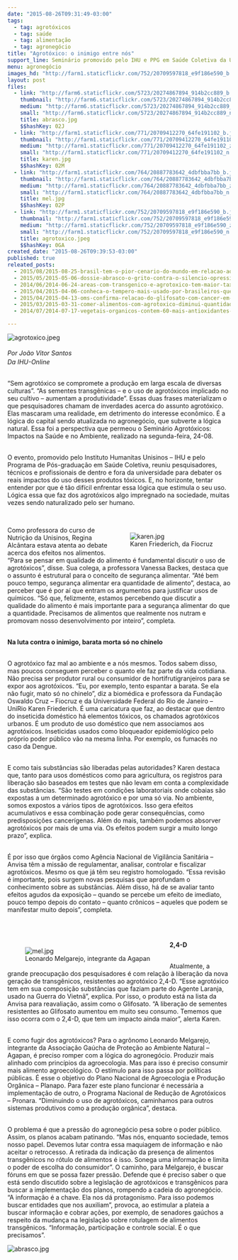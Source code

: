 ```yaml
---
date: "2015-08-26T09:31:49-03:00"
tags:
  - tag: agrotóxicos
  - tag: saúde
  - tag: alimentação
  - tag: agronegócio
title: "Agrotóxico: o inimigo entre nós"
support_line: Seminário promovido pelo IHU e PPG em Saúde Coletiva da Unisinos evidenciou o impacto do uso de agrotóxicos no ambiente e toda a lógica que sustenta o sistema apoiado no agronegócio.
menu: agronegócio
images_hd: "http://farm1.staticflickr.com/752/20709597818_e9f186e590_b.jpg"
layout: post
files:
  - link: "http://farm6.staticflickr.com/5723/20274867894_914b2cc889_b.jpg"
    thumbnail: "http://farm6.staticflickr.com/5723/20274867894_914b2cc889_t.jpg"
    medium: "http://farm6.staticflickr.com/5723/20274867894_914b2cc889_z.jpg"
    small: "http://farm6.staticflickr.com/5723/20274867894_914b2cc889_n.jpg"
    title: abrasco.jpg
    $$hashKey: 02J
  - link: "http://farm1.staticflickr.com/771/20709412270_64fe191102_b.jpg"
    thumbnail: "http://farm1.staticflickr.com/771/20709412270_64fe191102_t.jpg"
    medium: "http://farm1.staticflickr.com/771/20709412270_64fe191102_z.jpg"
    small: "http://farm1.staticflickr.com/771/20709412270_64fe191102_n.jpg"
    title: karen.jpg
    $$hashKey: 02M
  - link: "http://farm1.staticflickr.com/764/20887783642_4dbfbba7bb_b.jpg"
    thumbnail: "http://farm1.staticflickr.com/764/20887783642_4dbfbba7bb_t.jpg"
    medium: "http://farm1.staticflickr.com/764/20887783642_4dbfbba7bb_z.jpg"
    small: "http://farm1.staticflickr.com/764/20887783642_4dbfbba7bb_n.jpg"
    title: mel.jpg
    $$hashKey: 02P
  - link: "http://farm1.staticflickr.com/752/20709597818_e9f186e590_b.jpg"
    thumbnail: "http://farm1.staticflickr.com/752/20709597818_e9f186e590_t.jpg"
    medium: "http://farm1.staticflickr.com/752/20709597818_e9f186e590_z.jpg"
    small: "http://farm1.staticflickr.com/752/20709597818_e9f186e590_n.jpg"
    title: agrotoxico.jpeg
    $$hashKey: 0GA
created_date: "2015-08-26T09:39:53-03:00"
published: true
releated_posts:
  - 2015/08/2015-08-25-brasil-tem-o-pior-cenario-do-mundo-em-relacao-aos-agrotoxicos-adverte-especialista.md
  - 2015/05/2015-05-06-dossie-abrasco-o-grito-contra-o-silencio-opressivo-do-agronegocio.md
  - 2014/06/2014-06-24-areas-com-transgenico-e-agrotoxico-tem-maior-taxa-de-cancer-aponta-relatorio.md
  - 2015/04/2015-04-06-conheca-o-tempero-mais-usado-por-brasileiros-que-pode-matar-a-sua-familia.md
  - 2015/04/2015-04-13-oms-confirma-relacao-do-glifosato-com-cancer-em-humanos-e-animais.md
  - 2015/03/2015-03-31-comer-alimentos-com-agrotoxico-diminui-quantidade-de-esperma-diz-estudo.md
  - 2014/07/2014-07-17-vegetais-organicos-contem-60-mais-antioxidantes-do-que-com-agrotoxicos.md

---
```

<p><img alt="agrotoxico.jpeg" src="http://farm1.staticflickr.com/752/20709597818_e9f186e590_b.jpg" /><br />
<br />
<em><span style="line-height: 20.7999992370605px;">Por Jo&atilde;o Vitor Santos&nbsp;</span><br />
Da IHU-Online</em></p>

<p><br />
&ldquo;Sem agrot&oacute;xico se compromete a produ&ccedil;&atilde;o em larga escala de diversas culturas&rdquo;. &ldquo;As sementes transg&ecirc;nicas &ndash; e o uso de agrot&oacute;xicos implicado no seu cultivo &ndash; aumentam a produtividade&rdquo;. Essas duas frases materializam o que pesquisadores chamam de inverdades acerca do assunto agrot&oacute;xico. Elas mascaram uma realidade, em detrimento do interesse econ&ocirc;mico. &Eacute; a l&oacute;gica do capital sendo atualizada no agroneg&oacute;cio, que subverte a l&oacute;gica natural. Essa foi a perspectiva que permeou o Semin&aacute;rio Agrot&oacute;xicos: Impactos na Sa&uacute;de e no Ambiente, realizado na segunda-feira, 24-08.</p>

<p><br />
O evento, promovido pelo Instituto Humanitas Unisinos &ndash; IHU e pelo Programa de P&oacute;s-gradua&ccedil;&atilde;o em Sa&uacute;de Coletiva, reuniu pesquisadores, t&eacute;cnicos e profissionais de dentro e fora da universidade para debater os reais impactos do uso desses produtos t&oacute;xicos. E, no horizonte, tentar entender por que &eacute; t&atilde;o dif&iacute;cil enfrentar essa l&oacute;gica que estimula o seu uso. L&oacute;gica essa que faz dos agrot&oacute;xicos algo impregnado na sociedade, muitas vezes sendo naturalizado pelo ser humano.</p>

<p>&nbsp;</p>

<figure class="image" style="float:right"><img alt="karen.jpg" src="http://farm1.staticflickr.com/771/20709412270_64fe191102_b.jpg" />
<figcaption>Karen Friederich, da Fiocruz</figcaption>
</figure>

<p>Como professora do curso de Nutri&ccedil;&atilde;o da Unisinos, Regina Alc&acirc;ntara estava atenta ao debate acerca dos efeitos nos alimentos. &ldquo;Para se pensar em qualidade do alimento &eacute; fundamental discutir o uso de agrot&oacute;xicos&rdquo;, disse. Sua colega, a professora Vanessa Backes, destaca que o assunto &eacute; estrutural para o conceito de seguran&ccedil;a alimentar. &ldquo;At&eacute; bem pouco tempo, seguran&ccedil;a alimentar era quantidade de alimento&rdquo;, destaca, ao perceber que &eacute; por a&iacute; que entram os argumentos para justificar usos de qu&iacute;micos. &ldquo;S&oacute; que, felizmente, estamos percebendo que discutir a qualidade do alimento &eacute; mais importante para a seguran&ccedil;a alimentar do que a quantidade. Precisamos de alimentos que realmente nos nutram e promovam nosso desenvolvimento por inteiro&rdquo;, completa.</p>

<p><br />
<strong>Na luta contra o inimigo, barata morta s&oacute; no chinelo</strong></p>

<p><br />
O agrot&oacute;xico faz mal ao ambiente e a n&oacute;s mesmos. Todos sabem disso, mas poucos conseguem perceber o quanto ele faz parte da vida cotidiana. N&atilde;o precisa ser produtor rural ou consumidor de hortifrutigranjeiros para se expor aos agrot&oacute;xicos. &ldquo;Eu, por exemplo, tento espantar a barata. Se ela n&atilde;o fugir, mato s&oacute; no chinelo&rdquo;, diz a biom&eacute;dica e professora da Funda&ccedil;&atilde;o Oswaldo Cruz &ndash; Fiocruz e da Universidade Federal do Rio de Janeiro &ndash; UniRio Karen Friederich. &Eacute; uma caricatura que faz, ao destacar que dentro do inseticida dom&eacute;stico h&aacute; elementos t&oacute;xicos, os chamados agrot&oacute;xicos urbanos. &Eacute; um produto de uso dom&eacute;stico que nem associamos aos agrot&oacute;xicos. Inseticidas usados como bloqueador epidemiol&oacute;gico pelo pr&oacute;prio poder p&uacute;blico v&atilde;o na mesma linha. Por exemplo, os fumac&ecirc;s no caso da Dengue.</p>

<p><br />
E como tais subst&acirc;ncias s&atilde;o liberadas pelas autoridades? Karen destaca que, tanto para usos dom&eacute;sticos como para agricultura, os registros para libera&ccedil;&atilde;o s&atilde;o baseados em testes que n&atilde;o levam em conta a complexidade das subst&acirc;ncias. &ldquo;S&atilde;o testes em condi&ccedil;&otilde;es laboratoriais onde cobaias s&atilde;o expostas a um determinado agrot&oacute;xico e por uma s&oacute; via. No ambiente, somos expostos a v&aacute;rios tipos de agrot&oacute;xicos. Isso gera efeitos acumulativos e essa combina&ccedil;&atilde;o pode gerar consequ&ecirc;ncias, como predisposi&ccedil;&otilde;es cancer&iacute;genas. Al&eacute;m do mais, tamb&eacute;m podemos absorver agrot&oacute;xicos por mais de uma via. Os efeitos podem surgir a muito longo prazo&rdquo;, explica.</p>

<p><br />
&Eacute; por isso que &oacute;rg&atilde;os como Ag&ecirc;ncia Nacional de Vigil&acirc;ncia Sanit&aacute;ria &ndash; Anvisa t&ecirc;m a miss&atilde;o de regulamentar, analisar, controlar e fiscalizar agrot&oacute;xicos. Mesmo os que j&aacute; t&ecirc;m seu registro homologado. &ldquo;Essa revis&atilde;o &eacute; importante, pois surgem novas pesquisas que aprofundam o conhecimento sobre as subst&acirc;ncias. Al&eacute;m disso, h&aacute; de se avaliar tanto efeitos agudos da exposi&ccedil;&atilde;o &ndash; quando se percebe um efeito de imediato, pouco tempo depois do contato &ndash; quanto cr&ocirc;nicos &ndash; aqueles que podem se manifestar muito depois&rdquo;, completa.</p>

<p><br />
&nbsp;</p>

<figure class="image" style="float:left"><img alt="mel.jpg" src="http://farm1.staticflickr.com/764/20887783642_4dbfbba7bb_b.jpg" />
<figcaption>Leonardo Melgarejo,&nbsp;integrante da Agapan&nbsp;</figcaption>
</figure>

<p><strong>2,4-D</strong></p>

<p><br />
Atualmente, a grande preocupa&ccedil;&atilde;o dos pesquisadores &eacute; com rela&ccedil;&atilde;o &agrave; libera&ccedil;&atilde;o da nova gera&ccedil;&atilde;o de transg&ecirc;nicos, resistentes ao agrot&oacute;xico 2,4-D. &ldquo;Esse agrot&oacute;xico tem em sua composi&ccedil;&atilde;o subst&acirc;ncias que faziam parte do Agente Laranja, usado na Guerra do Vietn&atilde;&rdquo;, explica. Por isso, o produto est&aacute; na lista da Anvisa para reavalia&ccedil;&atilde;o, assim como o Glifosato. &ldquo;A libera&ccedil;&atilde;o de sementes resistentes ao Glifosato aumentou em muito seu consumo. Tememos que isso ocorra com o 2,4-D, que tem um impacto ainda maior&rdquo;, alerta Karen.</p>

<p><br />
E como fugir dos agrot&oacute;xicos? Para o agr&ocirc;nomo Leonardo Melgarejo, integrante da Associa&ccedil;&atilde;o Ga&uacute;cha de Prote&ccedil;&atilde;o ao Ambiente Natural &ndash; Agapan, &eacute; preciso romper com a l&oacute;gica do agroneg&oacute;cio. Produzir mais alinhado com princ&iacute;pios da agroecologia. Mas para isso &eacute; preciso consumir mais alimento agroecol&oacute;gico. O est&iacute;mulo para isso passa por pol&iacute;ticas p&uacute;blicas. &Eacute; esse o objetivo do Plano Nacional de Agroecologia e Produ&ccedil;&atilde;o Org&acirc;nica &ndash; Planapo. Para fazer este plano funcionar &eacute; necess&aacute;ria a implementa&ccedil;&atilde;o de outro, o Programa Nacional de Redu&ccedil;&atilde;o de Agrot&oacute;xicos &ndash; Pronara. &ldquo;Diminuindo o uso de agrot&oacute;xicos, caminhamos para outros sistemas produtivos como a produ&ccedil;&atilde;o org&acirc;nica&rdquo;, destaca.</p>

<p><br />
O problema &eacute; que a press&atilde;o do agroneg&oacute;cio pesa sobre o poder p&uacute;blico. Assim, os planos acabam patinando. &ldquo;Mas n&oacute;s, enquanto sociedade, temos nosso papel. Devemos lutar contra essa maquiagem de informa&ccedil;&atilde;o e n&atilde;o aceitar o retrocesso. A retirada da indica&ccedil;&atilde;o da presen&ccedil;a de alimentos transg&ecirc;nicos no r&oacute;tulo de alimentos &eacute; isso. Sonega uma informa&ccedil;&atilde;o e limita o poder de escolha do consumidor&rdquo;. O caminho, para Melgarejo, &eacute; buscar f&oacute;runs em que se possa fazer press&atilde;o. Defende que &eacute; preciso saber o que est&aacute; sendo discutido sobre a legisla&ccedil;&atilde;o de agrot&oacute;xicos e transg&ecirc;nicos para buscar a implementa&ccedil;&atilde;o dos planos, rompendo a cadeia do agroneg&oacute;cio. &ldquo;A informa&ccedil;&atilde;o &eacute; a chave. Ela nos d&aacute; protagonismo. Para isso podemos buscar entidades que nos auxiliam&rdquo;, provoca, ao estimular a plateia a buscar informa&ccedil;&atilde;o e cobrar a&ccedil;&otilde;es, por exemplo, de senadores ga&uacute;chos a respeito da mudan&ccedil;a na legisla&ccedil;&atilde;o sobre rotulagem de alimentos transg&ecirc;nicos. &ldquo;Informa&ccedil;&atilde;o, participa&ccedil;&atilde;o e controle social. &Eacute; o que precisamos&rdquo;.</p>

<p><img alt="abrasco.jpg" src="http://farm6.staticflickr.com/5723/20274867894_914b2cc889_b.jpg" /></p>
